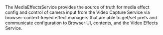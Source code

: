 The MediaEffectsService provides the source of truth for media effect config and
control of camera input from the Video Capture Service via browser-context-keyed effect
managers that are able to get/set prefs and communicate configuration to
Browser UI, contents, and the Video Effects Service.
